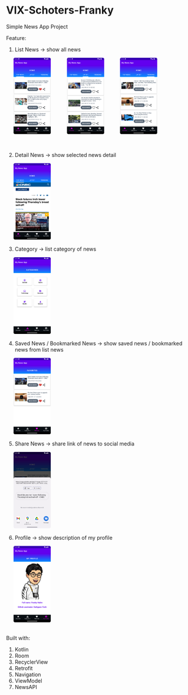 # VIX-Schoters-Franky


Simple News App Project

Feature:
1. List News → show all news 

<!-- <p align="middle"> -->

<p float="left">
<img src="https://github.com/Darkgaze-Tech/VIX-Schoters-Franky/blob/main/UI/Home%20Top%20News.png" hspace="20" width=20% height=20%>
  <span> </span>
<img src="https://github.com/Darkgaze-Tech/VIX-Schoters-Franky/blob/main/UI/Home%20Latest.png" hspace="20" width=20% height=20%>
  <span> </span>
<img src="https://github.com/Darkgaze-Tech/VIX-Schoters-Franky/blob/main/UI/Home%20Trending.png" hspace="20" width=20% height=20%>
</p>
<br />
  
2. Detail News → show selected news detail

<img src="https://github.com/Darkgaze-Tech/VIX-Schoters-Franky/blob/main/UI/Detail%20News.png" hspace="20" width=20% height=20%>
<br />

3. Category → list category of news

<img src="https://github.com/Darkgaze-Tech/VIX-Schoters-Franky/blob/main/UI/Categories.png" hspace="20" width=20% height=20%>
<br />

4. Saved News / Bookmarked News → show saved news / bookmarked news from list news

<img src="https://github.com/Darkgaze-Tech/VIX-Schoters-Franky/blob/main/UI/Favorites.png" hspace="20" width=20% height=20%>
<br />

5. Share News → share link of news to social media

<img src="https://github.com/Darkgaze-Tech/VIX-Schoters-Franky/blob/main/UI/Share%20News.png" hspace="20" width=20% height=20%>
<br />

6. Profile → show description of my profile

<img src="https://github.com/Darkgaze-Tech/VIX-Schoters-Franky/blob/main/UI/My%20Profile.png" hspace="20" width=20% height=20%>
<br />
<br />

Built with:
1. Kotlin
2. Room
3. RecyclerView
4. Retrofit
5. Navigation
6. ViewModel
7. NewsAPI
